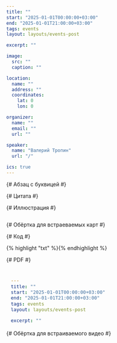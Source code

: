 ```yaml
---
title: ""
start: "2025-01-01T00:00:00+03:00"
end: "2025-01-01T21:00:00+03:00"
tags: events
layout: layouts/events-post

excerpt: ""

image:
  src: ""
  caption: ""

location:
  name: ""
  address: ""
  coordinates:
    lat: 0
    lon: 0

organizer:
  name: ""
  email: ""
  url: ""

speaker:
  name: "Валерий Тропин"
  url: "/"

ics: true
---
```


{# Абзац с буквицей #}

<p class="drop-cap"></p>

{# Цитата #}

<figure class="quote">
  <blockquote></blockquote>
  <figcaption class="quote-caption"></figcaption>
</figure>

{# Иллюстрация #}

<figure>
  <img src="" alt="">
  <figcaption></figcaption>
</figure>

{# Обёртка для встраеваемых карт #}

<div class="map-frame"></div>

{# Код #}

<div class="code-frame">
  {% highlight "txt" %}{% endhighlight %}
</div>

{# PDF #}

<div class="pdf-frame">
  <iframe
    src="#zoom=page-fit&page=1"
    title="PDF Viewer"
    loading="lazy"
    frameborder="0"
  ></iframe>
</div>

{# Обёртка для встраиваемого видео #}

<div class="video-frame"></div>
